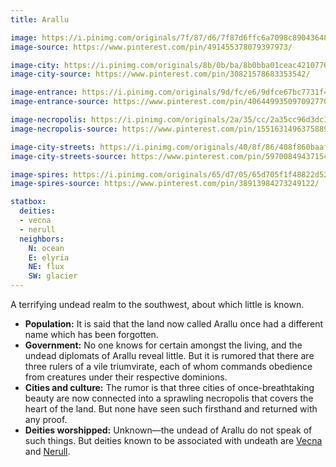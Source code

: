 ```yaml
---
title: Arallu

image: https://i.pinimg.com/originals/7f/87/d6/7f87d6ffc6a7098c890436481cf9ad1c.jpg
image-source: https://www.pinterest.com/pin/491455378079397973/

image-city: https://i.pinimg.com/originals/8b/0b/ba/8b0bba01ceac4210776600b9d0e3236e.jpg
image-city-source: https://www.pinterest.com/pin/30821578683353542/

image-entrance: https://i.pinimg.com/originals/9d/fc/e6/9dfce67bc7731f498bef023acce8f383.jpg
image-entrance-source: https://www.pinterest.com/pin/406449935097092770/

image-necropolis: https://i.pinimg.com/originals/2a/35/cc/2a35cc96d3dc1b9ffc8451e2ab31fbcb.jpg
image-necropolis-source: https://www.pinterest.com/pin/155163149637588916/

image-city-streets: https://i.pinimg.com/originals/40/8f/86/408f860baafe26ada03521ad4e71911f.jpg
image-city-streets-source: https://www.pinterest.com/pin/597008494371542786/

image-spires: https://i.pinimg.com/originals/65/d7/05/65d705f1f48822d52dcbbb03d4544aca.jpg
image-spires-source: https://www.pinterest.com/pin/38913984273249122/

statbox:
  deities:
  - vecna
  - nerull
  neighbors:
    N: ocean
    E: elyria
    NE: flux
    SW: glacier
---
```

A terrifying undead realm to the southwest, about which little is known.

* **Population:** It is said that the land now called Arallu once had a different name which has been forgotten.
* **Government:** No one knows for certain amongst the living, and the undead diplomats of Arallu reveal little. But it is rumored that there are three rulers of a vile triumvirate, each of whom commands obedience from creatures under their respective dominions.
* **Cities and culture:** The rumor is that three cities of once-breathtaking beauty are now connected into a sprawling necropolis that covers the heart of the land. But none have seen such firsthand and returned with any proof.
* **Deities worshipped:** Unknown—the undead of Arallu do not speak of such things. But deities known to be associated with undeath are [Vecna](../dossiers/vecna) and [Nerull](../dossiers/nerull).
